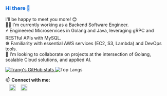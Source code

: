 <h3 style="color: #0969da;">Hi there 👋</h3>

I'll be happy to meet you more! 😊 <br>
👩🏻 I'm currently working as a Backend Software Engineer.<br>
⚡ Engineered Microservices in Golang and Java, leveraging gRPC and RESTful APIs with MySQL. <br>
⚙️ Familiarity with essential AWS services (EC2, S3, Lambda) and DevOps tools. <br>
🤝 I'm looking to collaborate on projects at the intersection of Golang, scalable Cloud solutions, and applied AI.


<p align="left">
  <a href="https://github.com/ntttrang">
    <img src="https://github-readme-stats.vercel.app/api?username=ntttrang&show_icons=true&theme=default" alt="Trang's GitHub stats" />
  </a>
  <img src="https://github-readme-stats.vercel.app/api/top-langs/?username=ntttrang&layout=compact&langs_count=10&show_icons=true&theme=default" alt="Top Langs" />
</p>



📫 **Connect with me:** <br>
&nbsp;&nbsp;&nbsp;<a href="https://www.linkedin.com/in/trang-nguyen-it/" target="blank"><img align="center" src="https://raw.githubusercontent.com/rahuldkjain/github-profile-readme-generator/master/src/images/icons/Social/linked-in-alt.svg" alt="LinkedIn" height="20" width="20" style="vertical-align: middle;" /></a>
&nbsp;&nbsp;&nbsp;<a href="https://www.youtube.com/@trang-nguyen-thi-thuy" target="blank"><img align="center" src="https://raw.githubusercontent.com/rahuldkjain/github-profile-readme-generator/master/src/images/icons/Social/youtube.svg" alt="YouTube" height="20" width="20" style="vertical-align: middle;" /></a>

<!-- <hr>
<img src="https://img.shields.io/badge/go-%2300ADD8.svg?style=for-the-badge&logo=go&logoColor=white"/>
<img src="https://img.shields.io/badge/mysql-4479A1.svg?style=for-the-badge&logo=mysql&logoColor=white"/>
<img src="https://img.shields.io/badge/AWS-%23FF9900.svg?style=for-the-badge&logo=amazon-aws&logoColor=white"/>
<img src="https://img.shields.io/badge/jenkins-%232C5263.svg?style=for-the-badge&logo=jenkins&logoColor=white"/>
<img src="https://img.shields.io/badge/grafana-%23F46800.svg?style=for-the-badge&logo=grafana&logoColor=white"/>
<img src="https://img.shields.io/badge/Prometheus-E6522C?style=for-the-badge&logo=Prometheus&logoColor=white"/> -->


<!-- https://github.com/anuraghazra/github-readme-stats#available-locales 

https://github.com/Ileriayo/markdown-badges
>